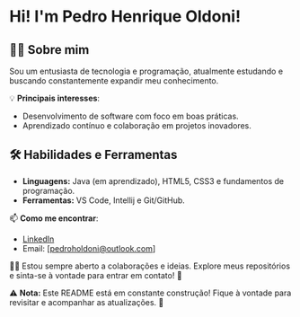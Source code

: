 # Hi! I'm Pedro Henrique Oldoni!

## 👨‍🎓 Sobre mim
Sou um entusiasta de tecnologia e programação, atualmente estudando e buscando constantemente expandir meu conhecimento.

💡 **Principais interesses**:
- Desenvolvimento de software com foco em boas práticas.
- Aprendizado contínuo e colaboração em projetos inovadores.

## 🛠️ Habilidades e Ferramentas
- **Linguagens:** Java (em aprendizado), HTML5, CSS3 e fundamentos de programação.
- **Ferramentas:** VS Code, Intellij e Git/GitHub.

📫 **Como me encontrar**:
- [LinkedIn](https://www.linkedin.com/in/pedro-henrique-oldoni-1b55b2261/)
- Email: [pedroholdoni@outlook.com]

👨‍💻 Estou sempre aberto a colaborações e ideias. Explore meus repositórios e sinta-se à vontade para entrar em contato! 🚀

⚠️ **Nota:** Este README está em constante construção! Fique à vontade para revisitar e acompanhar as atualizações. 🚀

